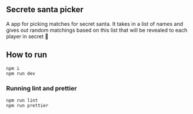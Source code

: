 ## Secrete santa picker

A app for picking matches for secret santa. It takes in a list of names and gives out random matchings based on this list that will be revealed to each player in secret 🤫

## How to run

```
npm i
npm run dev
```

### Running lint and prettier

```
npm run lint
npm run prettier
```
